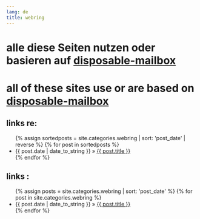 ```yaml
---
lang: de
title: webring
---
```


# alle diese Seiten nutzen oder basieren auf [disposable-mailbox](https://github.com/disposable-mailbox/disposable-mailbox)
# all of these sites use or are based on [disposable-mailbox](https://github.com/disposable-mailbox/disposable-mailbox)


## links re:
<ul class="posts"> 
{% assign sortedposts = site.categories.webring | sort: 'post_date' | reverse %} 
{% for post in sortedposts %} <li><span>{{ post.date | date_to_string }}</span> » <a href="{{ post.url }}" title="{{ post.title }}">{{ post.title }}</a></li> {% endfor %} </ul>

## links :
<ul class="posts"> 
{% assign posts = site.categories.webring | sort: 'post_date' %} 
{% for post in site.categories.webring %} <li><span>{{ post.date | date_to_string }}</span> » <a href="{{ post.url }}" title="{{ post.title }}">{{ post.title }}</a></li> {% endfor %} </ul>
